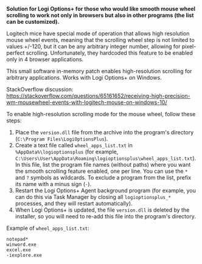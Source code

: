 **Solution for Logi Options+ for those who would like smooth mouse wheel scrolling to work not only in browsers but also in other programs (the list can be customized).**

Logitech mice have special mode of operation that allows high resolution mouse wheel events,
meaning that the scrolling wheel step is not limited to values +/-120, but it can be any arbitrary integer number, allowing for pixel-perfect scrolling.
Unfortunately, they hardcoded this feature to be enabled only in 4 browser applications.

This small software in-memory patch enables high-resolution scrolling for arbitrary applications.
Works with Logi Options+ on Windows.

StackOverflow discussion: https://stackoverflow.com/questions/65161652/receiving-high-precision-wm-mousewheel-events-with-logitech-mouse-on-windows-10/

To enable high-resolution scrolling mode for the mouse wheel, follow these steps:

1. Place the `version.dll` file from the archive into the program's directory (`C:\Program Files\LogiOptionsPlus`).
2. Create a text file called `wheel_apps_list.txt` in `%AppData%\logioptionsplus` (for example, `C:\Users\User\AppData\Roaming\logioptionsplus\wheel_apps_list.txt`).
In this file, list the program file names (without paths) where you want the smooth scrolling feature enabled, one per line.
You can use the `*` and `?` symbols as wildcards. To exclude a program from the list, prefix its name with a minus sign (`-`).
3. Restart the Logi Options+ Agent background program (for example, you can do this via Task Manager by closing all `logioptionsplus_*` processes, and they will restart automatically).
4. When Logi Options+ is updated, the file `version.dll` is deleted by the installer, so you will need to re-add this file into the program's directory.

Example of ``wheel_apps_list.txt``:
``` 
notepad*
winword.exe
excel.exe
-iexplore.exe
``` 
